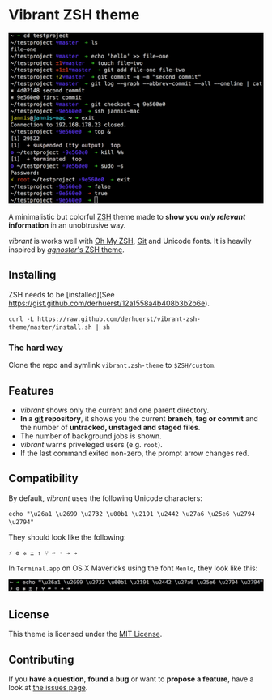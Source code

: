 # Vibrant ZSH theme

![screenshot](demo.png)

A minimalistic but colorful [ZSH](http://www.zsh.org/) theme made to **show you *only relevant* information** in an unobtrusive way.

*vibrant* is works well with [Oh My ZSH](http://ohmyz.sh/), [Git](http://git-scm.com/) and Unicode fonts. It is heavily inspired by [*agnoster*'s ZSH theme](https://gist.github.com/agnoster/3712874).


## Installing

ZSH needs to be [installed](See https://gist.github.com/derhuerst/12a1558a4b408b3b2b6e).

```shell
curl -L https://raw.github.com/derhuerst/vibrant-zsh-theme/master/install.sh | sh
```

### The hard way

Clone the repo and symlink `vibrant.zsh-theme` to `$ZSH/custom`.


## Features

- *vibrant* shows only the current and one parent directory.
- **In a [git](http://git-scm.com/) repository**, it shows you the current **branch, tag or commit** and the number of **untracked, unstaged and staged files**.
- The number of background jobs is shown.
- *vibrant* warns priveleged users (e.g. `root`).
- If the last command exited non-zero, the prompt arrow changes red.


## Compatibility

By default, *vibrant* uses the following Unicode characters:

```shell
echo "\u26a1 \u2699 \u2732 \u00b1 \u2191 \u2442 \u27a6 \u25e6 \u2794 \u2794"
```

They should look like the following:

```
⚡ ⚙ ✲ ± ↑ ⑂ ➦ ◦ ➔ ➔
```

In `Terminal.app` on OS X Mavericks using the font `Menlo`, they look like this:

![*vibrant*'s unicode characters](unicode-characters.png)


## License

This theme is licensed under the [MIT License](LICENSE).


## Contributing

If you **have a question**, **found a bug** or want to **propose a feature**, have a look at [the issues page](https://github.com/derhuerst/vibrant-zsh-theme/issues).
